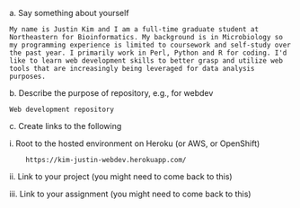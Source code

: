 a. Say something about yourself

    My name is Justin Kim and I am a full-time graduate student at Northeastern for Bioinformatics. My background is in Microbiology so my programming experience is limited to coursework and self-study over the past year. I primarily work in Perl, Python and R for coding. I'd like to learn web development skills to better grasp and utilize web tools that are increasingly being leveraged for data analysis purposes.
  
b. Describe the purpose of repository, e.g., for webdev

    Web development repository

c. Create links to the following

  i.    Root to the hosted environment on Heroku (or AWS, or OpenShift)

        https://kim-justin-webdev.herokuapp.com/

  ii.   Link to your project (you might need to come back to this) 
  
  
  iii.  Link to your assignment (you might need to come back to this)
